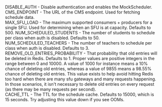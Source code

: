 DISABLE_AUTH - Disable authentication and enables the MockScheduler.
CMS_ENDPOINT - The URL of the CMS endpoint.  Used for fetching schedule data.  
MAX_SFU_LOAD - The maximum supported consumers + producers for a single SFU.  Used for determining when an SFU is at capacity. Defaults to 500.
NUM_SCHEDULED_STUDENTS - The number of students to schedule per class when auth is disabled.  Defaults to 50.
NUM_SCHEDULED_TEACHERS - The number of teachers to schedule per class when auth is disabled.  Defaults to 3.  
REMOVE_OLD_ENTRIES_PROBABILITY - That probability that old entries will be deleted in Redis.  Defaults to 1.  Proper values are 
positive integers in the range between 0 and 10000.  A value of 1000 for instance means a 10% chance of deleting old entries, whereas a value of 9855 means a 98.55% chance of deleting old entries.  This 
value exists to help avoid hitting Redis too hard when there are many sfu gateways and many requests happening.  In those scenarios,
it isn't necessary to delete old entries on every request (as there may be many requests per second).  
CACHE_TTL - The TTL for the schedule cache.  Defaults to 15000, which is 15 seconds.  Try adjusting this value down if you see OOMs.
